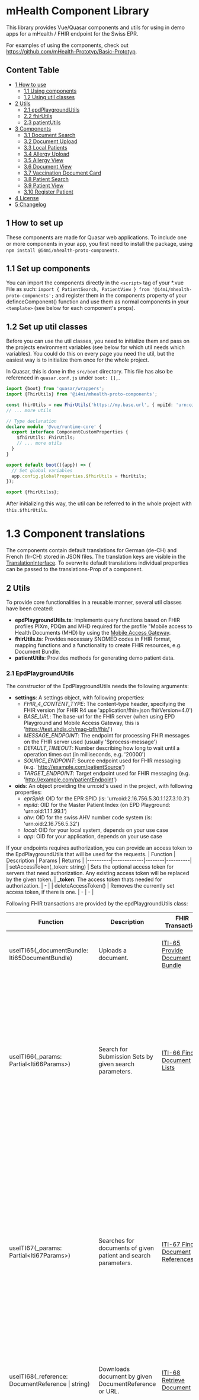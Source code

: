 # mHealth Component Library

This library provides Vue/Quasar components and utils for using in demo apps for a mHealth / FHIR endpoint for the Swiss EPR.

For examples of using the components, check out https://github.com/mHealth-Prototyp/Basic-Prototyp.

## Content Table

- [1 How to use](#1-how-to-set-up)
  - [1.1 Using components](#11-set-up-components)
  - [1.2 Using util classes](#12-set-up-util-classes)
- [2 Utils](#2-utils)
  - [2.1 epdPlaygroundUtils](#21-epdplaygroundutils)
  - [2.2 fhirUtils](#22-fhirutils)
  - [2.3 patientUtils](#22-patientutils)
- [3 Components](#3-components)
  - [3.1 Document Search](#31-document-search)
  - [3.2 Document Upload](#32-document-upload)
  - [3.3 Local Patients](#33-local-patients)
  - [3.4 Allergy Upload](#34-allergy-upload)
  - [3.5 Allergy View](#35-allergy-view)
  - [3.6 Document View](#36-document-view)
  - [3.7 Vaccination Document Card](#38-vaccination-document-card)
  - [3.8 Patient Search](#38-patient-search)
  - [3.9 Patient View](#39-patient-view)
  - [3.10 Register Patient](#310-register-patient)
- [4 License](#4-license)
- [5 Changelog](#5-changelog)

## 1 How to set up

These components are made for Quasar web applications. To include one or more components in your app, you first need to install the package, using `npm install @i4mi/mhealth-proto-components`.

## 1.1 Set up components

You can import the components directly in the `<script>` tag of your \*.vue File as such: `import { PatientSearch, PatientView } from '@i4mi/mhealth-proto-components';` and register them in the components property of your definceComponent() function and use them as normal components in your `<template>` (see below for each component's props).

## 1.2 Set up util classes

Before you can use the util classes, you need to initialize them and pass on the projects environment variables (see below for which util needs which variables). You could do this on every page you need the util, but the easiest way is to initialize them once for the whole project.

In Quasar, this is done in the `src/boot` directory. This file has also be referenced in `quasar.conf.js` under `boot: [],`.

```typescript
import {boot} from 'quasar/wrappers';
import {FhirUtils} from '@i4mi/mhealth-proto-components';

const fhirUtils = new FhirUtils('https://my.base.url', { mpiId: 'urn:oid:1.1.1.99.1', /*more oids ...*/ });
// ... more utils

// Type declaration
declare module '@vue/runtime-core' {
  export interface ComponentCustomProperties {
    $fhirUtils: FhirUtils;
    // ... more utils
  }
}

export default boot(({app}) => {
  // Set global variables
  app.config.globalProperties.$fhirUtils = fhirUtils;
});

export {fhirUtilss};
```

After initializing this way, the util can be referred to in the whole project with `this.$fhirUtils`.

# 1.3 Component translations

The components contain default translations for German (de-CH) and French (fr-CH) stored in JSON files. The translation keys are visible in the [TranslationInterface](https://gitlab.ti.bfh.ch/epd-uc/component-test-library/-/blob/main/src/TranslationInterfaces.ts). To overwrite default translations individual properties can be passed to the translations-Prop of a component.

## 2 Utils

To provide core functionalities in a reusable manner, several util classes have been created:

- **epdPlaygroundUtils.ts**: Implements query functions based on FHIR profiles PIXm, PDQm and MHD required for the profile "Mobile access to Health Documents (MHD) by using the [Mobile Access Gateway](https://epdplayground.ch/index.php?title=Mobile_Access_Gateway).
- **fhirUtils.ts**: Provides necessary SNOMED codes in FHIR format, mapping functions and a functionality to create FHIR resources, e.g. Document Bundle.
- **patientUtils**: Provides methods for generating demo patient data.

### 2.1 EpdPlaygroundUtils

The constructor of the EpdPlaygroundUtils needs the following arguments:

- **settings**: A settings object, with following properties:
  - _FHIR_4_CONTENT_TYPE_: The content-type header, specifying the FHIR version (for FHIR R4 use 'application/fhir+json fhirVersion=4.0')
  - _BASE_URL_: The base-url for the FHIR server (when using EPD Playground and Mobile Access Gateway, this is 'https://test.ahdis.ch/mag-bfh/fhir/')
  - _MESSAGE_ENDPOINT_: The endpoint for processing FHIR messages on the FHIR server used (usually '$process-message')
  - _DEFAULT_TIMEOUT_: Number describing how long to wait until a operation times out (in milliseconds, e.g. '20000')
  - _SOURCE_ENDPOINT_: Source endpoint used for FHIR messaging (e.g. 'http://example.com/patientSource')
  - _TARGET_ENDPOINT_: Target endpoint used for FHIR messaging (e.g. 'http://example.com/patientEndpoint')
- **oids**: An object providing the urn:oid's used in the project, with following properties:
  - _eprSpid_: OID for the EPR SPID (is: 'urn:oid:2.16.756.5.30.1.127.3.10.3')
  - _mpiId_: OID for the Master Patient Index (on EPD Playground: 'urn:oid:1.1.1.99.1')
  - _ahv_: OID for the swiss AHV number code system (is: 'urn:oid:2.16.756.5.32')
  - _local_: OID for your local system, depends on your use case
  - _app_: OID for your application, depends on your use case

If your endpoints requires authorization, you can provide an access token to the EpdPlaygroundUtils that will be used for the requests.
| Function | Description | Params | Returns |
|----------|-------------|--------|----------|
| setAccessToken(\_token: string) | Sets the optional access token for servers that need authorization. Any existing access token will be replaced by the given token. | **\_token**: The access token thats needed for authorization. | - |
| deleteAccessToken() | Removes the currently set access token, if there is one. | - | - |

Following FHIR transactions are provided by the epdPlaygroundUtils class:

<!-- prettier-ignore -->
| Function | Description | FHIR Transaction | Params | Returns  |
| -------- | ----------- | ---------------- | ------ | -------- |
|    useITI65(\_documentBundle: Iti65DocumentBundle) | Uploads a document. | [ITI-65 Provide Document Bundle](http://fhir.ch/ig/ch-epr-mhealth/iti-65.html) | **\_documentBundle**: a Document Bundle representing a document, can be created with _createIti65Bundle()_ from fhirUtils.ts  | A Promise with the uploaded Document Bundle with servers IDs |
|    useITI66(\_params: Partial\<Iti66Params>) | Search for Submission Sets by given search parameters. | [ITI-66 Find Document Lists](http://fhir.ch/ig/ch-epr-mhealth/iti-66.html) | **\_params**: the FHIR search parameters (see [ihe.net](https://profiles.ihe.net/ITI/TF/Volume2/ITI-18.html#3.18.4.1.2.3.7.2) for more details). The \_params object can contain one or more of following properties: <br />- code (as string)<br />- date (as string)<br />- designationType (as string)<br />- identifier (as string)<br />- patient (as string)<br />- sourceId (as string)<br />- status (as string or ListStatus when using [@i4mi/fhir_r4](https://github.com/i4mi/fhir-resources-r4))<br />- 'patient.identifier' (as string)<br />- 'source.given' (as string)<br />- 'source.family' (as string) | A Promise with an Array of List resources matching the parameters |
|    useITI67(\_params: Partial\<Iti67Params>) | Searches for documents of given patient and search parameters. | [ITI-67 Find Document References](http://fhir.ch/ig/ch-epr-mhealth/iti-67.html) | **\_params**: the FHIR search parameters (see [ihe.net](https://profiles.ihe.net/ITI/TF/Volume2/ITI-18.html#3.18.4.1.2.3.7.1) for more details). The \_params object can contain one or more of following properties:<br />- 'author.given' (as string)<br />- 'author.family' (as string)<br />- category (as string)<br />- creation (as string)<br />- date (as string)<br />- event (as string)<br />- facility (as string)<br />- format (as string)<br />- identifier (as string)<br />- patient (as string)<br />- 'patient.identifier' (as string)<br />- period (as string)<br />- related (as string)<br />- 'security-label' (as string)<br />- setting (as string)<br />- sourceId (as string)<br />- status (as string or DocumentReferenceStatus when using [@i4mi/fhir_r4](https://github.com/i4mi/fhir-resources-r4))<br />- type (as string) | A Promise with an array of CHDocumentReferenceEPR resources matching the search parameters |
|    useITI68(\_reference: DocumentReference \| string) | Downloads document by given DocumentReference or URL. | [ITI-68 Retrieve Document](https://fhir.ch/ig/ch-epr-mhealth/iti-68.html) | **\_reference**: a DocumentReference resource or a string containing and URL to a document | A Promise with the document as a string |
| useITI78(\_params: Partial\<Iti78Params>) | Search patients by demographic characteristics. | [ITI-78 Mobile Patient Demographics Query](https://profiles.ihe.net/ITI/PDQm/ITI-78.html) | **\_params**: the FHIR search parameters (see [ihe.net](https://profiles.ihe.net/ITI/PDQm/ITI-78.html#23784121-search-parameters) for more details). The \_params object can contain one or more of following properties:<br />- gender (as string)<br />- family (as string)<br />- given (as string)<br />- 'address-city' (as string)<br />- 'address-country' (as string)<br />- 'address-postalcode' (as string)<br />- 'address-state' (as string)<br />Currently, not all IHE parameters are supported by the Mobile Access Gateway. | A Promise with an array of Patient resources matching the search parameters. |
|    useITI83(\_sourceIdentifier: string, \_targetSystems?: string[]) | Request the MPI-PID and the EPR-SPID identifier for a given local patient identifier. | [ITI-83 Mobile Patient Identifier Cross-Reference Query](http://fhir.ch/ig/ch-epr-mhealth/iti-83.html) | **\_sourceIdentifier**: local patient identifier (as string)<br />**\_targetSystems?**: target systems as OIDs (optional, as Array of strings) | A Promise with a FHIR resource Parameters |
|    useITI93(\_patient: Patient, \_action: ITI_93_ACTION, \_mergePatient?: Patient) | Adds or edits patient data. | [CH:PIXm ITI-93 Mobile Patient Identity Feed](http://fhir.ch/ig/ch-epr-mhealth/iti-93.html) | **\_patient**: the Patient resource to add / update / merge / delete<br />**\_action**: wether to `ADD`, `UPDATE` or `MERGE` (`REMOVE` is not supported by EPD Playground / MAG) (as string or ITI_93_ACTION)<br />**\_mergePatient?**: optional, only needed when \_action is merge: Patient resource for the patient to replace the original \_patient when merging. | A Promise with the server response (the uploaded Bundle with servers IDs) |
|    useITI104(\_patient: Patient, \_action: ITI\_104\_ACTION, \_mergePatient?: Patient) | Adds or edits patient data. | [ITI-104 Patient Identity Feed FHIR](https://fhir.ch/ig/ch-epr-mhealth/iti-104.html) | **\_patient**: the Patient resource to add / update<br />**\_action**: wether to `ADD_REVISE` or `RESOLVE_DUPLICATE` (`REMOVE` is not supported by EPD Playground / MAG) (as string or ITI_104_ACTION)<br />**\_mergePatient?**: optional, only needed when \_action is merge: Patient resource for the patient to replace the original \_patient when merging. | A Promise with the server response (the updated Patient resource) |
|    fetchDocumentReference(\_id: string) | Helper function to fetch a DocumentReference with known ID | -| **\_id**: The known FHIR id of the DocumentReference resource. | A Promise for the DocumentReference Resource |
|    getOids() | Returns the preset project OIDs| - | - | An object containing the OIDs for eprSpid, mpiId, local, ahv and app as string. |

### 2.2 FhirUtils

The constructor for patientUtils needs only one argument:

- **baseUrl**: The base URL of the FHIR endpoint you're using as a string.
- **oids**: An object providing the urn:oid's used in the project, with following properties:
  - _eprSpid_: OID for the EPR SPID (is: 'urn:oid:2.16.756.5.30.1.127.3.10.3')
  - _mpiId_: OID for the Master Patient Index (on EPD Playground: 'urn:oid:1.1.1.99.1')
  - _ahv_: OID for the swiss AHV number code system (is: 'urn:oid:2.16.756.5.32')
  - _local_: OID for your local system, depends on your use case
  - _app_: OID for your application, depends on your use case

<!-- prettier-ignore -->
|  Function | Description | Params | Returns |
| --------- | ----------- | ------ | ------- |
|    createIti65Bundle(patient: Patient, file: File, metaData: Iti65Metadata) | Creates a document bundle with a binary file according to [ITI-65](https://fhir.ch/ig/ch-epr-mhealth/iti-65.html). | **patient**: the patient FHIR resource the document belongs to (must have a MPI identifier)<br /> **file**: the file to upload <br /> **metaData**: meta data describing the content of the file:<br />- title (as string)<br />- description (as string)<br />- isFhir? indicates that a .json file has FHIR content (as boolean)<br />- contentLanguage (as string)<br />- sourceIdentifier (as string)<br />- categoryCoding (as SystemCode)<br />- typeCoding (as SystemCode)<br />- facilityCoding (as SystemCode)<br />- practiceSettingCoding (as SystemCode)<br />- authorRole (as ITI_65_AUTHOR_ROLE): Describing the role of the file author ('PAT', 'HCP', 'ASS', 'REP' or 'TCU')<br />- The author of the document, as Practitioner or Patient resource.  | A promise with a document bundle resource that can be used for the upload. |
|    createCHAllergyIntolerance(paramsAllergy: AllergyIntoleranceParams, paramsEpisodes?: AllergyIntoleranceEpisodeParams[]) | Creates an AllergyIntolerance resource according to CH AllergyIntolerance specification. | **paramsAllergy**: Information about allergy or intolerance (for detailed parameter types, see [@i4mi/fhir_r4](https://github.com/i4mi/fhir-resources-r4)):<br />- code (as CodeableConcept)<br />- patient (as Patient)<br />- id? (as string)<br />- meta? (as Meta)<br />- implicitRules? (as uri)<br />- language? (as code)<br />- text? (as Narrative)<br />- contained? (as Resource[])<br />- extension? (as Extension[])<br />- abatementDateTimeUvIps? (as dateTime)<br />- identifier? (as Identifier[])<br />- clinicalStatus? (as CodeableConcept)<br />- verificationStatus? (as CodeableConcept)<br />- type? (as AllergyIntoleranceType)<br />- category? (as AllergyIntoleranceCategory[])<br />- criticality? (as AllergyIntoleranceCriticality)<br />- encounter? (as Reference)<br />- onsetDateTime? (as dateTime)<br />- recordedDate? (as dateTime)<br />- recorder? (as Reference)<br />- asserter? (as Reference)<br />- lastOccurrence? (as dateTime)<br />- note? (as Annotation[])<br />**paramsEpisodes**: Adverse Reaction Events linked to exposure to substance (for detailed parameter types, see [@i4mi/fhir_r4](https://github.com/i4mi/fhir-resources-r4)):<br />- id? (as string)<br />- extension? (as Extension[])<br />- allergyintoleranceCertainty? (as CodeableConcept)<br />- allergyintoleranceDuration? (as Duration)<br />- openEHRLocation? (as CodeableConcept)<br />- openEHRExposureDate? (as dateTime)<br />- openEHRExposureDuration? (as Duration)<br />- openEHRExposureDescription? (as string)<br />- openEHRManagement? (as string)<br />- substance? (as CodeableConcept)<br />- manifestation (as CodeableConcept[])<br />- description? (as string)<br />- onset? (as dateTime)<br />- severity? (as AllergyIntoleranceSeverity)<br />- exposureRoute? (as CodeableConcept)<br />- note? (as Annotation[]) | An AllergyIntolerance resource conforming to the CH AllergyIntolerance profile. |
|    findClassTypeCombination(classCode: string) | Returns possible types for a given class code according to this mapping: [ehealthsuisse.art-decor.org](http://ehealthsuisse.art-decor.org/ch-epr-html-20200226T180620/voc-2.16.756.5.30.1.127.3.10.1.30-2020-02-26T174502.html) | **classCode**: class code to look for possible type codes | An Array of SystemCodeExtensions which contain possible type codes. |
|    getClassCodeString(code: string, language: FhirUtilLanguageType) | Returns a display string for a given DocumentReference category (DocumentEntry.classCode) code. | **code**: SNOMED CT code of a category as string<br />**language**: The shorthand of the language of the display string ('en', de','fr', 'it' or 'rm') | The display property of the class, respectively category coding. |
|    getTypeCodeString(code: string, language: FhirUtilLanguageType) | Returns a display string for a given DocumentReference type (DocumentEntry.typeCode) code. | **code**: SNOMED CT code of a type as string<br />**language**: The shorthand of the language of the display string ('en', de','fr', 'it' or 'rm')    | The display property of the type coding. |
|    getFacilityClassCodeString(code: string, language: FhirUtilLanguageType) | Returns a display string for a given DocumentReference context facility code. | **code**: SNOMED CT code of a facility as string<br />**language**: The shorthand of the language of the display string ('en', de','fr', 'it' or 'rm') | The display property of a facility class coding. |
|    createFhirOrganization(name: string, identifier: Identifier, contact: OrganizationContact, address?: Address) | Creates an Organization resource from the given parameters. | **name**: name of the organization<br />**identifier**: identifier of the organization<br />**contact**: contact information of the organization:<br />- given (as string)<br />- family (as string)<br />- phone? (as string)<br />- mail? (as string)<br />**address**: address of the organization | An Organization FHIR resource with random UUID as id. |
|    findClassTypeCombination(classCode: string) | Returns possible types for a given class code according to [this mapping](http://ehealthsuisse.art-decor.org/ch-epr-html-20200226T180620/voc-2.16.756.5.30.1.127.3.10.1.30-2020-02-26T174502.html). | **classCode**: class code to look for possible type codes | An array of matching types as SystemCodeExtension. |
|    getDisplayByCodeAndLanguage(code: string, codeLibrary: SystemCodeExtension[] &#124; AllergySystemCodeExtension[], language: FhirUtilLanguageType) | Returns a display string for a given system code according to code and language. | **code**: code of some system coding<br />**codeLibrary** collection where code is member of<br />**language**: The language wanted for the display string | A display string in the given language.|

### 2.3 PatientUtils

The constructor for patientUtils needs the following arguments:

- **oids**: An object providing the urn:oid's used in the project, with following properties:
  - _eprSpid_: OID for the EPR SPID (is: 'urn:oid:2.16.756.5.30.1.127.3.10.3')
  - _mpiId_: OID for the Master Patient Index (on EPD Playground: 'urn:oid:1.1.1.99.1')
  - _ahv_: OID for the swiss AHV number code system (is: 'urn:oid:2.16.756.5.32')
  - _local_: OID for your local system, depends on your use case
  - _app_: OID for your application, depends on your use case
- **organization**: An Organization FHIR resource representing the organization that uses the system (and manages the patients).

<!-- prettier-ignore -->
| Function                    | Description | Params | Returns |
| --------------------------- | ----------- | ------ | ------- |
| generateEprSpid(id: string) | Generates a pseudo EPR SPID from a given id. | **id**: An unique input as base for generating the EPR SPID with exactly 9 digits. | A string that is formed like a valid EPR SPID, based on the input id. |
generateAhvIdentifier()       | Generates a random AHV number. | none | A FHIR Identifier with a random AHV number and the AHV OID. |
| generateRandomPatient()     | Creates a random patient, based on the data above. | none | A FHIR Patient resource with typical swiss data, a random local id and the preset organisation as managing organization. |

### 2.4 snomedCodes.ts

Following codes are listed in the snomedCodes.ts file:

- [DocumentEntry.classCode](https://fhir.ch/ig/ch-epr-term/ValueSet-DocumentEntry.classCode.html#logical-definition-cld) (is mapped to DocumentReference.category) as CLASS_CODES
- [DocumentEntry.typeCode](http://build.fhir.org/ig/hl7ch/ch-epr-term/ValueSet-DocumentEntry.typeCode.html#logical-definition-cld) (is mapped to DocumentReference.type) as TYPE_CODES
- [DocumentEntry.healthcareFacilityTypeCode](https://fhir.ch/ig/ch-epr-term/ValueSet-DocumentEntry.healthcareFacilityTypeCode.html) (is mapped to DocumentReference.facilityType) as FACILITY_CLASS_CODES
- [DocumentEntry.practiceSettingCode](https://fhir.ch/ig/ch-epr-term/ValueSet-DocumentEntry.practiceSettingCode.html) (is mapped to DocumentReference.practiceSetting) as PRACTICE_SETTING_CODES

### 2.5 allergyCodes.ts

Codes specifically used for the allergy use case are separated because there are a lot (1000+).

Following codes are listed in the allergyCodes.ts file:

- [CHAllergyIntoleranceValueSet](https://fhir.ch/ig/ch-allergyintolerance/ValueSet-CHAllergyIntoleranceValueSet.html) is mapped to AllergyIntolerance.code as ALLERGY_IDENTIFICATION_CODES (in the select form we only used type 'finding', 'medicinal product', 'organism' and 'physical object', without 'substance' to avoid redundant codes)
- [AllergyIntoleranceType](https://www.hl7.org/fhir/valueset-allergy-intolerance-type.html) is mapped to AllergyIntolerance.type as ALLERGY_TYPE
- [AllergyIntoleranceCategory](https://hl7.org/fhir/R4/codesystem-allergy-intolerance-category.html) is mapped to AllergyIntolerance.category as CATEGORY_CODES
- [AllergyIntoleranceClinicalStatusCodes](https://hl7.org/fhir/R4/valueset-allergyintolerance-clinical.html) is mapped to AllergyIntolerance.clinicalStatus as CLINICAL_STATUS_CODES
- [AllergyIntoleranceVerificationStatusCodes](https://hl7.org/fhir/R4/valueset-allergyintolerance-verification.html) is mapped to AllergyIntolerance.verificationStatus as VERIFICATION_STATUS_CODES
- [AllergyIntoleranceCriticality](https://hl7.org/fhir/R4/valueset-allergy-intolerance-criticality.html) is mapped to AllergyIntolerance.criticality as CRITICALITY_CODES
- [CHAllergyIntoleranceReactionManifestationValueSet](https://fhir.ch/ig/ch-allergyintolerance/ValueSet-CHAllergyIntoleranceReactionManifestationValueSet.html) is mapped to AllergyIntolerance.reaction.manifestation as REACTION_MANIFESTATION_CODES
- [CHAllergyIntoleranceReactionSubstanceValueSet](https://fhir.ch/ig/ch-allergyintolerance/ValueSet-CHAllergyIntoleranceReactionSubstanceValueSet.html) is mapped to AllergyIntolerance.reaction.substance as REACTION_SUBSTANCE_CODES
- [AllergyIntoleranceSeverity](https://hl7.org/fhir/R4/valueset-reaction-event-severity.html) is mapped to AllergyIntolerance.reaction.severity as REACTION_SEVERITY_CODES
- [Extension: certainty](https://hl7.org/fhir/R4/extension-allergyintolerance-certainty.html) is mapped to AllergyIntolerance.reaction.allergyintoleranceCertainty (extension according to CH specification)
- [Extension: location](https://hl7.org/fhir/R4/extension-openehr-location.html) is mapped to AllergyIntolerance.reaction.openEHRLocation (extension according to CH specification)
- [SNOMEDCTRouteCodes](https://hl7.org/fhir/R4/valueset-route-codes.html) is mapped to AllergyIntolerance.reaction.exposureRoute

## 3 Components

The mHealth prototype app consists of encapsulated components for typically needed functions, which can be easily reused in other apps based on the same technology stack. All components take use of a utils class [epdPlaygroundUtils.ts](../src/utils/epdPlaygroundUtils.ts) which implements the core functions to access the EPD Playground / Mobile Access Gateway using mHealth profiles.

Following components are currently available:

### 3.1 Document Search

[DocumentSearch.vue](../src/components/DocumentSearch.vue)

#### Description

Loads & displays documents that belong to a patient.

#### mHealth transactions used

- ITI-67 Find Document References
- ITI-68 Retrieve Document
- ITI-83 Mobile Patient Identifier Cross-Reference Query

#### Props

<!-- prettier-ignore -->
| Name               | Description                                                                                           | Type                                                         | required |
| ------------------ | ----------------------------------------------------------------------------------------------------- | ------------------------------------------------------------ | -------- |
| patient            | The Patient resource of the person the documents shall be searched for.                               | Patient (FHIR resource)                                      | yes      |
| translations       | Strings to overwrite default translations of component.                                               | DocumentSearchTranslationStrings                             | no       |
| addedDocuments     | Array of documents added on client (e.g. with DocumentUpload.vue) after data was fetched from server. | Array<DocumentReference>                                     | no       |
| locale             | The shorthand for the local language (e.g. de-CH). Default is de-CH.                                  | String                                                       | no       |
| demoMode           | Slows down the transactions to make the transactions more visible in the GUI. Default: no.            | Boolean                                                      | no       |
| languageString     | Two-character representation for the current language.                                                | FhirUtilLanguageType (either 'de', 'en', 'fr', 'it' or 'rm') | yes      |
| fhirUtils          | FhirUtils object initialized with the projects setup (see [2.2](#22-fhirutils))                       | FhirUtils                                                    | yes      |
| epdPlaygroundUtils | EpdPlaygroundUtils object initialized with the projects setup (see [2.1](#21-epdplaygroundutils))     | EpdPlaygroundUtils                                           | yes      |

#### Events emitted

- found-document: Make available selected document to parent component e.g. for download or display. Emitted when the user selects a document from the search result list.

### 3.2 Document Upload

[DocumentUpload.vue](../src/components/DocumentUpload.vue)

#### Description

Provides UI to describe a document with meta data and uploads it.

#### mHealth transactions used

- ITI-65 Provide Document Bundle

#### Props

<!-- prettier-ignore -->
| Name               | Description | Type | required |
| ------------------ | ----------- | ---- | -------- |
| translations       | Strings to overwrite default translations of component. | DocumentUploadTranslationStrings | no |
| patient            | The patient resource the file belongs to. | Patient (FHIR resource)  | yes |
| onDone             | Callback function. Parameter bundle contains the uploaded Bundle, or is undefined if no upload happened (e.g. if the user canceled the action) | function(bundle?: Bundle) => void | yes |
| languageString     | Two-character representation for the current language. | FhirUtilLanguageType (either 'de', 'en', 'fr', 'it' or 'rm') | yes |
| fhirUtils          | FhirUtils object initialized with the projects setup (see [2.2](#22-fhirutils)) | FhirUtils  | yes |
| epdPlaygroundUtils | EpdPlaygroundUtils object initialized with the projects setup (see [2.1](#21-epdplaygroundutils)) | EpdPlaygroundUtils | yes |
| settings           | The project's settings | Settings (containing the properties <br/>-language: APP_LANGUAGES<br />- organization: Organization<br />- facilityType: Coding<br />- practiceSetting: Coding) | yes |

### 3.3 Local Patients

[LocalPatients.Vue](../src/components/LocalPatients.vue)

#### Description

Generates & displays random local patients for use in app and upload to EPD Playground.

#### mHealth transactions used

- ITI-83 Mobile Patient Identifier Cross-Reference Query

#### Props

<!-- prettier-ignore -->
| Name               | Description | Type  | required |
| ------------------ | ----------- | ----- | -------- |
| localIdSystem      | System of the local Identifier. | An object containing a "urn" property e.g. for OID and a "display" property for a name. | yes |
| translations       | Strings to overwrite default translations of component. | LocalPatientsListTranslationStrings | no |
| options            | Options for the component. | LocalPatientsOptions  | no |
| patients           | Array of patients to be displayed as local patients. When none are provided, random generated patients are provided. | Array of FHIR Patient resources | no |
| epdPlaygroundUtils | EpdPlaygroundUtils object initialized with the projects setup (see [2.1](#21-epdplaygroundutils)) | EpdPlaygroundUtils | yes |
| patientUtils       | PatientUtils object initialized with the projects setup (see [2.3](#23-patientgroundutils)) | PatientUtils | yes |

#### Events emitted

- select-patient: Notify parent component about selected patient. Emitted when the user selects a patient from the list.

### 3.4 Allergy Upload

[AllergyUpload.vue](../src/components/AllergyUpload.vue)

#### Description

Provides UI to create an allergy data entry and upload it in fhir format as json file.

#### mHealth transactions used

- ITI-65 Provide Document Bundle

#### Props

<!-- prettier-ignore -->
| Name                       | Description | Type | required |
| -------------------------- | ----------- | -----| -------- |
| translations               | Strings to overwrite default translations of component. | AllergyUploadTranslationStrings | no |
| patient                    | The patient resource the file belongs to. | Patient | yes |
| allergyIntoleranceResource | An AllergyIntolerance bundle to display and edit. | CHAllergyIntolerance | no |
| onDone                     | Callback function. Parameter bundle contains the uploaded Bundle, or is undefined if no upload happened (e.g. if the user canceled the action) | function(bundle?: Bundle) => void | yes |
| languageString             | Two-character representation for the current language. | FhirUtilLanguageType (either 'de', 'en', 'fr', 'it' or 'rm') | yes |
| fhirUtils                  | FhirUtils object initialized with the projects setup (see [2.2](#22-fhirutils)) | FhirUtils  | yes |
| epdPlaygroundUtils         | EpdPlaygroundUtils object initialized with the projects setup (see [2.1](#21-epdplaygroundutils)) | EpdPlaygroundUtils | yes |
| settings                   | The project's settings | Settings (containing the properties <br/>-language: APP_LANGUAGES<br />- organization: Organization<br />- facilityType: Coding<br />- practiceSetting: Coding) | yes |

### 3.5 Allergy View

[AllergyView.vue](../src/components/AllergyView.vue)

#### Description

Displays data of an AllergyIntolerance resource.

#### mHealth transactions used

- none

#### Props

<!-- prettier-ignore -->
| Name               | Description                                                                                         | Type                                                         | required |
| ------------------ | --------------------------------------------------------------------------------------------------- | ------------------------------------------------------------ | -------- |
| allergyIntolerance | An allergy intolerance resource.                                                                    | CHAllergyIntolerance                                         | yes      |
| showTitle          | If true it shows the code display of the allergy resource as title. Default if not provided: false. | Boolean                                                      | no       |
| translations       | Strings to overwrite default translations of component.                                             | AllergyViewTranslationStrings                                | no       |
| languageString     | Two-character representation for the current language.                                              | FhirUtilLanguageType (either 'de', 'en', 'fr', 'it' or 'rm') | yes      |
| fhirUtils          | FhirUtils object initialized with the projects setup (see [2.2](#22-fhirutils))                     | FhirUtils                                                    | yes      |
| epdPlaygroundUtils | EpdPlaygroundUtils object initialized with the projects setup (see [2.1](#21-epdplaygroundutils))   | EpdPlaygroundUtils                                           | yes      |

#### Events emitted

- none

### 3.6 Document View

[DocumentView.vue](../src/components/DocumentView.vue)

#### Description

This component displays a [FHIR Document](https://www.hl7.org/fhir/documents.html). The component render the different [Narratives](https://www.hl7.org/fhir/narrative.html) from the document as described [here](https://www.hl7.org/fhir/documents.html#presentation).

#### mHealth transactions used

- none

#### Props

<!-- prettier-ignore -->
| Name               | Description                           | Type     | required |
| ------------------ | ------------------------------------- | -------- | -------- |
| document           | The FHIR document to display.         | Bundle   | yes      |
| options            | Options for the component. <br>- ratio: The aspect ratio of the QResponsive component used by DocumentView. By default the aspect ratio of an A4 portrait page is used (70/99).<br>- style: Possibility to provide a stylesheet for formatting the document by providing a StyleValue object. Per default the CSS in the style tag of the component will be used.          | DocumentViewOptions | no      |
| languageString     | Two-character representation for the current language. | FhirUtilLanguageType | yes      |
| translations       | Strings to overwrite default translations of component. | DocumentViewTranslationStrings | no      |

#### Events emitted

- none

### 3.7 Vaccination Document Card

[VaccinationDocumentView.vue](../src/components/VaccinationDocumentView.vue)

#### Description

Displays a [CH VACD Vaccination Record Document](https://fhir.ch/ig/ch-vacd/StructureDefinition-ch-vacd-document-vaccination-record.html) as a table.

#### mHealth transactions used

- none

#### Props
<!-- prettier-ignore -->
| Name                         | Description | Type | required |
| ---------------------------- | ----------- | ---- | -------- |
| document                     | The Vaccination Record Document resource to be displayed. | CHVacdVaccinationRecordDocument (FHIR resource) | yes |
| fhirUtils                    | FhirUtils object initialized with the projects setup (see [2.2](#22-fhirutils)) | FhirUtils | yes |
| languageString               | Two-character representation for the current language. | FhirUtilLanguageType | yes |
| isMobile                     | Defines if component is displayed on a mobile device (with less screen space) | boolean | no |
| translations                 | Strings to overwrite default translations of component. | VaccinationDocumentCardTranslationStrings | no |

#### Events emitted

- none

### 3.8 Patient Search

[PatientSearch.vue](../src/components/PatientSearch.vue)

#### Description

Searches & displays patients on the EPD Playground.

#### mHealth transactions used

- ITI-78 Mobile Patient Demographics Query

#### Props

<!-- prettier-ignore -->
| Name               | Description  | Type | required |
| ------------------ | ------------ | ---- | -------- |
| localIdSystem      | System of the local Identifier. | An object containing a "urn" property e.g. for OID and a "display" property for a name. | yes |
| translations       | Strings to overwrite default translations of component. | PatientSearchTranslationStrings | no |
| options            | Options for the component. | PatientSearchOptions | no |
| epdPlaygroundUtils | EpdPlaygroundUtils object initialized with the projects setup (see [2.1](#21-epdplaygroundutils)) | EpdPlaygroundUtils | yes |

#### Events emitted

- found-patient: Notify parent component about found patient data. Emitted when user selects a patient from the search result list.

### 3.9 Patient View

[PatientView.vue](../src/components/PatientView.vue)

#### Description

Shows patient details including documents. Also provides functionality to edit patient & upload documents (uses DocumentUpload.vue & DocumentSearch.vue).

#### mHealth transactions used

- CH:PIXm ITI-93 Mobile Patient Identity Feed

#### Props

<!-- prettier-ignore -->
| Name                         | Description | Type | required |
| ---------------------------- | ----------- | ---- | -------- |
| patient                      | The Patient resource to be displayed (and possibly edited). | Patient (FHIR resource) | yes |
| translations                 | Strings to overwrite default translations of component. | PatientViewTranslationStrings | no |
| childComponentsTransalations | Strings to overwrite default translations of child components | PatientViewChildComponentsTranslationString  | no |
| options                      | Options for the component. | PatientViewOptions | no |
| settings                     | The project's settings | Settings (containing the properties <br/>-language: APP_LANGUAGES<br />- organization: Organization<br />- facilityType: Coding<br />- practiceSetting: Coding) | yes |
| languageString               | Two-character representation for the current language. | FhirUtilLanguageType (either 'de', 'en', 'fr', 'it' or 'rm') | yes |
| fhirUtils                    | FhirUtils object initialized with the projects setup (see [2.2](#22-fhirutils)) | FhirUtils | yes |
| epdPlaygroundUtils           | EpdPlaygroundUtils object initialized with the projects setup (see [2.1](#21-epdplaygroundutils)) | EpdPlaygroundUtils| yes |

#### Events emitted

- edited-patient: Notifies parent components about updated patient. Emitted after successful upload of patient data.

### 3.10 Register Patient

[RegisterPatient.vue](../src/components/RegisterPatient.vue)

#### Description

Registers a patient in the EPD Playground.

#### mHealth transactions used

- CH:PIXm ITI-93 Mobile Patient Identity Feed

#### Props

<!-- prettier-ignore -->
| Name               | Description | Type | required |
| ------------------ | ----------- | ---- | -------- |
| patient            | Prefills the register form with a given Patient resource. | Patient (FHIR resource) | no |
| translations       | Strings to overwrite default translations of component. | RegisterPatientTranslationStrings | no |
| settings           | The project's settings | Settings (containing the properties <br/>-language: APP_LANGUAGES<br />- organization: Organization<br />- facilityType: Coding<br />- practiceSetting: Coding) | yes|
| epdPlaygroundUtils | EpdPlaygroundUtils object initialized with the projects setup (see [2.1](#21-epdplaygroundutils)) | EpdPlaygroundUtils | yes |
| patientUtils       | PatientUtils object initialized with the projects setup (see [2.3](#23-patientgroundutils)) | PatientUtils | yes |

#### Events emitted

- uploaded-patient: Notifies parent component about registered patient. Emitted after successful upload of patient data.

# 4 License

This software is published under the [MIT License](LICENSE).

# 5 Changelog

<!-- prettier-ignore -->
| Version | Date       | Changes |
| ------- | ---------- |-------- |
| 0.5.0   | 2023-12-XX | - ⚠️ deprecated CHAllergyIntolerance interface: use export from [@i4mi/fhir_ch](https://www.npmjs.com/package/@i4mi/fhir_ch) instead<br />- Added VaccinationDocumentView<br />- Update dependencies |
| 0.4.7   | 2023-10-05 | - Added license |
| 0.4.6   | 2023-09-12 | - Added oids parameter to FhirUtils constructor (⚠️ needs adjustments in your code!)<br />-Display narrative content from simple FHIR resources<br />-  fix some bugs found during Projectathon 2023 <br />- Update dependencies|
| 0.4.5   | 2023-08-31 | Add setAccessToken() and deleteAccessToken() to EpdPlaygroundUtils |
| 0.4.4   | 2023-04-25 | Fix a bug in in the DocumentSearch component, where file size was displayed incorrectly for large files |
| 0.4.3   | -          | (skipped for technical reasons) |
| 0.4.2   | 2022-12-22 | Fix a bug in createITI65Bundle, where the title in DocumentReference was not set |
| 0.4.1   | 2022-12-08 | Add DocumentView component |
| 0.4.0   | 2022-10-28 | - add default languages German and French to components<br />- add useITI104() <br />- remove obsolete event upload-result from DocumentUpload and AllergyUpload<br />- fix missing translation for table entries in DocumentSearch<br />- rename some translation keys|
| 0.3.4   | 2022-10-20 | Update dependencies |
| 0.3.3   | 2022-10-19 | - Add `AuthorRole` to ITI-65 Bundle<br />- Allow type `Substance` in AllergyUpload form<br />- Bugfix: LocalPatient now updates on changes<br />- Bugfix: generated EPR-SPID for manually created patients in RegisterPatient contained `NaN` |
| 0.3.2   | 2022-09-06 | - Add multilanguage (DE, FR) aha.ch links to selected allergies in ALLERGY_IDENTIFICATION_CODES<br />- Bugfix: Multiple page search result bundles were not loaded correctly. |
| 0.3.1   | 2022-08-31 | Add AllergyView to PatientView component |
| 0.3.0   | 2022-08-29 | Added AllergyView component |
| 0.2.3   | 2022-08-24 | - Fixed errors in generated CHAllergyIntolerance resource<br />- increase the number of files returned by search to 500 |
| 0.2.2   | 2022-08-15 | - Final AllergyUpload component <br />- Added some Allergy related codes to the exports <br />- Replaced string by enum type for AllergySystemCodeExtension |
| 0.2.1   | 2022-07-20 | Added README.md |
| 0.2.0   | 2022-07-19 | Added AllergyUpload component |
| 0.1.0   | 2022-07-19 | Initial version |
